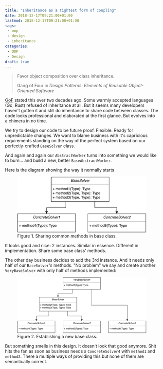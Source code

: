```yaml
---
title: "Inheritance as a tightest form of coupling"
date: 2018-12-17T09:21:00+01:00
lastmod: 2018-12-17T09:21:00+01:00
tags:
 - oop
 - design
 - inheritance
categories:
 - OOP
 - Design
draft: true
---
```

<blockquote class="blockquote text-right">
  <p class="mb-0">Favor object composition over class inheritance.</p>
  <footer class="blockquote-footer">Gang of Four in <cite title="Design Patterns: Elements of Reusable Object-Oriented Software">Design Patterns: Elements of Reusable Object-Oriented Software</cite></footer>
</blockquote>

[GoF](http://wiki.c2.com/?GangOfFour) stated this over two decades ago.
Some warmly accepted languages (Go, Rust) refused of inheritance at all.
But it seems many developers haven't gotten it and still do inheritance to share code between classes.
The code looks professional and elaborated at the first glance.
But evolves into a chimera in no time.

We try to design our code to be future proof. Flexible. Ready for unpredictable changes. We want to blame business
with it's capricious requirements standing on the way of the perfect system based on our perfectly-crafted `BaseSolver` class.

And again and again our `AbstractWorker` turns into something we would like to burn... and build a new, better `BaseAbstractWorker`.

Here is the diagram showing the way it normally starts

<figure class="figure">
    <img class="figure-img" src="/images/inheritance/base-class.png" alt="The class diagram showing keeping common methods in Base class" width="600" />
    <figcaption class="figure-caption text-center">Figure 1. Sharing common methods in base class.</figcaption>
</figure>

It looks good and nice: 2 instances. Similar in essence. Different in implementation. Share some base class' methods.

The other day business decides to add the 3rd instance. And it needs only half of our `BaseSolver`'s methods.
"No problem" we say and create another `VeryBaseSolver` with only half of methods implemented:


<figure class="figure">
    <img class="figure-img" src="/images/inheritance/very-base-class.png" alt="The class diagram showing creating VeryBase class out of the necessity to borrow couple of methods from Base class" width="800" />
    <figcaption class="figure-caption text-center">Figure 2. Establishing a new base class.</figcaption>
</figure>

But something smells in this design. It doesn't look that good anymore.
Shit hits the fan as soon as business needs a `ConcreteSolver4` with `method1` and `method2`.
There a multiple ways of providing this but none of them are semantically correct.



